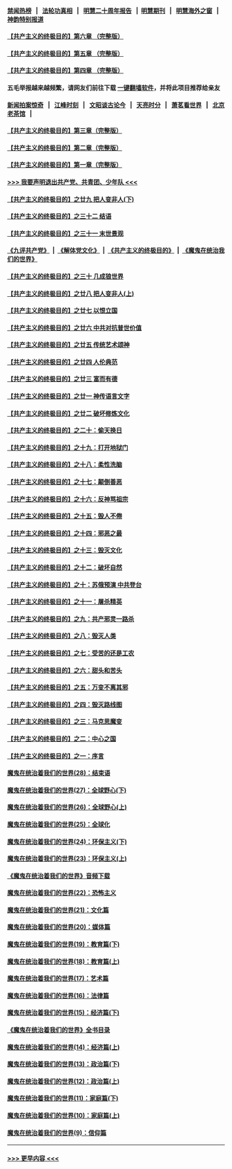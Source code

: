 #### [禁闻热榜](热点新闻.md?=0)  &nbsp;&nbsp;|&nbsp;&nbsp; [法轮功真相](https://github.com/gfw-breaker/truth/blob/master/README.md?=0) &nbsp;&nbsp;|&nbsp;&nbsp; [明慧二十周年报告](https://github.com/gfw-breaker/mh-reports/blob/master/README.md?=0) &nbsp;&nbsp;|&nbsp;&nbsp;[明慧期刊](https://github.com/gfw-breaker/mh-qikan) &nbsp;&nbsp;|&nbsp;&nbsp; [明慧海外之窗](https://github.com/gfw-breaker/mh-news/blob/master/README.md?=0) &nbsp;&nbsp;|&nbsp;&nbsp; [神韵特别报道](https://github.com/gfw-breaker/mh-news/blob/master/shenyun.md?=0)
#### [【共产主义的终极目的】第六章 （完整版）](../pages/nsc422/n11428913.md?t=03170702) 
#### [【共产主义的终极目的】第五章 （完整版）](../pages/nsc422/n11428912.md?t=03170702) 
#### [【共产主义的终极目的】第四章 （完整版）](../pages/nsc422/n11428907.md?t=03170702) 
#### 五毛举报越来越频繁，请网友们前往下载 [一键翻墙软件](https://github.com/gfw-breaker/ssr-accounts)，并将此项目推荐给亲友
#### [新闻拍案惊奇](https://github.com/gfw-breaker/banned-news/blob/master/pages/link4.md) &nbsp;&nbsp;|&nbsp;&nbsp; [江峰时刻](https://github.com/gfw-breaker/banned-news/blob/master/pages/link4.md) &nbsp;&nbsp;|&nbsp;&nbsp; [文昭谈古论今](https://github.com/gfw-breaker/banned-news/blob/master/pages/link4.md) &nbsp;&nbsp;|&nbsp;&nbsp; [天亮时分](https://github.com/gfw-breaker/banned-news/blob/master/pages/link4.md) &nbsp;&nbsp;|&nbsp;&nbsp; [萧茗看世界](https://github.com/gfw-breaker/banned-news/blob/master/pages/link4.md) &nbsp;&nbsp;|&nbsp;&nbsp; [北京老茶馆](https://github.com/gfw-breaker/banned-news/blob/master/pages/link4.md) &nbsp;&nbsp;|&nbsp;&nbsp; 
#### [【共产主义的终极目的】第三章（完整版）](../pages/nsc422/n11428848.md?t=03170702) 
#### [【共产主义的终极目的】第二章（完整版）](../pages/nsc422/n11428831.md?t=03170702) 
#### [【共产主义的终极目的】第一章（完整版）](../pages/nsc422/n11417651.md?t=03170702) 
#### [>>> 我要声明退出共产党、共青团、少年队 <<<](https://github.com/begood0513/goodnews/blob/master/quit/letter.md) 
#### [【共产主义的终极目的】之廿九 把人变非人(下)](../pages/nsc422/n11344140.md?t=03170702) 
#### [【共产主义的终极目的】之三十二 结语](../pages/nsc422/n11360535.md?t=03170702) 
#### [【共产主义的终极目的】之三十一 末世景观](../pages/nsc422/n11351129.md?t=03170702) 
#### [《九评共产党》](https://github.com/begood0513/9ping.md/blob/master/README.md) &nbsp;|&nbsp; [《解体党文化》](../../../../jtdwh.md/blob/master/README.md)  &nbsp;|&nbsp; [《共产主义的终极目的》](../../../../gczydzjmd.md/blob/master/README.md) &nbsp;|&nbsp; [《魔鬼在统治我们的世界》](../../../../mgztzwmdsj.md/blob/master/README.md) 
#### [【共产主义的终极目的】之三十 几成狼世界](../pages/nsc422/n11348280.md?t=03170702) 
#### [【共产主义的终极目的】之廿八 把人变非人(上)](../pages/nsc422/n11340492.md?t=03170702) 
#### [【共产主义的终极目的】之廿七 以恨立国](../pages/nsc422/n11336944.md?t=03170702) 
#### [【共产主义的终极目的】之廿六 中共对抗普世价值](../pages/nsc422/n11324785.md?t=03170702) 
#### [【共产主义的终极目的】之廿五 传统艺术颂神](../pages/nsc422/n11296396.md?t=03170702) 
#### [【共产主义的终极目的】之廿四 人伦典范](../pages/nsc422/n11296397.md?t=03170702) 
#### [【共产主义的终极目的】之廿三 富而有德](../pages/nsc422/n11283598.md?t=03170702) 
#### [【共产主义的终极目的】之廿一 神传语言文字](../pages/nsc422/n11263265.md?t=03170702) 
#### [【共产主义的终极目的】之廿二 破坏修炼文化](../pages/nsc422/n11245728.md?t=03170702) 
#### [【共产主义的终极目的】之二十：偷天换日](../pages/nsc422/n11238846.md?t=03170702) 
#### [【共产主义的终极目的】之十九：打开地狱门](../pages/nsc422/n11206376.md?t=03170702) 
#### [【共产主义的终极目的】之十八：柔性洗脑](../pages/nsc422/n11199994.md?t=03170702) 
#### [【共产主义的终极目的】之十七：颠倒善恶](../pages/nsc422/n11179782.md?t=03170702) 
#### [【共产主义的终极目的】之十六：反神骂祖宗](../pages/nsc422/n11166798.md?t=03170702) 
#### [【共产主义的终极目的】之十五：毁人不倦](../pages/nsc422/n11166792.md?t=03170702) 
#### [【共产主义的终极目的】之十四：邪恶之最](../pages/nsc422/n11150249.md?t=03170702) 
#### [【共产主义的终极目的】之十三：毁灭文化](../pages/nsc422/n11135227.md?t=03170702) 
#### [【共产主义的终极目的】之十二：破坏自然](../pages/nsc422/n11135214.md?t=03170702) 
#### [【共产主义的终极目的】之十：苏俄预演 中共登台](../pages/nsc422/n11118424.md?t=03170702) 
#### [【共产主义的终极目的】之十一：屠杀精英](../pages/nsc422/n11118442.md?t=03170702) 
#### [【共产主义的终极目的】之九：共产邪灵一路杀](../pages/nsc422/n11114139.md?t=03170702) 
#### [【共产主义的终极目的】之八：毁灭人类](../pages/nsc422/n11108503.md?t=03170702) 
#### [【共产主义的终极目的】之七：受苦的还是工农](../pages/nsc422/n11101809.md?t=03170702) 
#### [【共产主义的终极目的】之六：甜头和苦头](../pages/nsc422/n11096971.md?t=03170702) 
#### [【共产主义的终极目的】之五：万变不离其邪](../pages/nsc422/n11091285.md?t=03170702) 
#### [【共产主义的终极目的】之四：毁灭路线图](../pages/nsc422/n11086284.md?t=03170702) 
#### [【共产主义的终极目的】之三：马克思魔变](../pages/nsc422/n11061941.md?t=03170702) 
#### [【共产主义的终极目的】之二：中心之国](../pages/nsc422/n11047728.md?t=03170702) 
#### [【共产主义的终极目的】之一：序言](../pages/nsc422/n11086077.md?t=03170702) 
#### [魔鬼在统治着我们的世界(28)：结束语](../pages/nsc422/n10936246.md?t=03170702) 
#### [魔鬼在统治着我们的世界(27)：全球野心(下)](../pages/nsc422/n10928319.md?t=03170702) 
#### [魔鬼在统治着我们的世界(26)：全球野心(上)](../pages/nsc422/n10900318.md?t=03170702) 
#### [魔鬼在统治着我们的世界(25)：全球化](../pages/nsc422/n10788205.md?t=03170702) 
#### [魔鬼在统治着我们的世界(24)：环保主义(下)](../pages/nsc422/n10695307.md?t=03170702) 
#### [魔鬼在统治着我们的世界(23)：环保主义(上)](../pages/nsc422/n10688613.md?t=03170702) 
#### [《魔鬼在统治着我们的世界》音频下载](../pages/nsc422/n10635553.md?t=03170702) 
#### [魔鬼在统治着我们的世界(22)：恐怖主义](../pages/nsc422/n10614727.md?t=03170702) 
#### [魔鬼在统治着我们的世界(21)：文化篇](../pages/nsc422/n10597706.md?t=03170702) 
#### [魔鬼在统治着我们的世界(20)：媒体篇](../pages/nsc422/n10586579.md?t=03170702) 
#### [魔鬼在统治着我们的世界(19)：教育篇(下)](../pages/nsc422/n10564808.md?t=03170702) 
#### [魔鬼在统治着我们的世界(18)：教育篇(上)](../pages/nsc422/n10526970.md?t=03170702) 
#### [魔鬼在统治着我们的世界(17)：艺术篇](../pages/nsc422/n10499093.md?t=03170702) 
#### [魔鬼在统治着我们的世界(16)：法律篇](../pages/nsc422/n10485969.md?t=03170702) 
#### [魔鬼在统治着我们的世界(15)：经济篇(下)](../pages/nsc422/n10469975.md?t=03170702) 
#### [《魔鬼在统治着我们的世界》全书目录](../pages/nsc422/n10464261.md?t=03170702) 
#### [魔鬼在统治着我们的世界(14)：经济篇(上)](../pages/nsc422/n10457370.md?t=03170702) 
#### [魔鬼在统治着我们的世界(13)：政治篇(下)](../pages/nsc422/n10448270.md?t=03170702) 
#### [魔鬼在统治着我们的世界(12)：政治篇(上)](../pages/nsc422/n10444576.md?t=03170702) 
#### [魔鬼在统治着我们的世界(11)：家庭篇(下)](../pages/nsc422/n10440961.md?t=03170702) 
#### [魔鬼在统治着我们的世界(10)：家庭篇(上)](../pages/nsc422/n10435448.md?t=03170702) 
#### [魔鬼在统治着我们的世界(9)：信仰篇](../pages/nsc422/n10432159.md?t=03170702) 

----
#### [ >>> 更早内容 <<< ](../indexes/nsc422-earlier.md)
